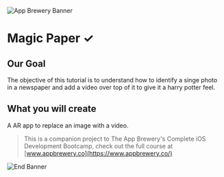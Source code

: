 ![App Brewery Banner](https://github.com/londonappbrewery/Images/blob/master/AppBreweryBanner.png)


# Magic Paper ✓

## Our Goal

The objective of this tutorial is to understand how to identify a singe photo in a newspaper and add a video over top of it to give it a harry potter feel. 


## What you will create

A AR app to replace an image with a video.


>This is a companion project to The App Brewery's Complete iOS Development Bootcamp, check out the full course at [www.appbrewery.co](https://www.appbrewery.co/)

![End Banner](https://github.com/londonappbrewery/Images/blob/master/readme-end-banner.png)
